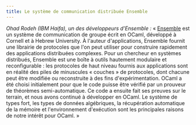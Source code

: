 ```yaml
---
title: Le système de communication distribuée Ensemble
---
```


*Ohad Rodeh (IBM Haifa), un des développeurs d'Ensemble :* « [Ensemble](http://dsl.cs.technion.ac.il/projects/Ensemble/) est un système de communication de groupe écrit en OCaml, développé à Cornell et à Hebrew University. À l'auteur d'applications, Ensemble fournit une librairie de protocoles que l'on peut utiliser pour construire rapidement des applications distribuées complexes. Pour un chercheur en systèmes distribués, Ensemble est une boîte à outils hautement modulaire et reconfigurable : les protocoles de haut niveau fournis aux applications sont en réalité des piles de minuscules « couches » de protocoles, dont chacune peut être modifiée ou reconstruite à des fins d'expérimentation. OCaml a été choisi initialement pour que le code puisse être vérifié par un prouveur de théorèmes semi-automatique. Ce code a ensuite fait ses preuves sur le terrain, et nous avons continué à développer en OCaml. Le système de types fort, les types de données algébriques, la récupération automatique de la mémoire et l'environnement d'exécution sont les principales raisons de notre intérêt pour OCaml. »
